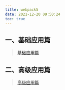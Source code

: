 ```yaml
---
title: webpack5
date: 2021-12-20 09:50:24
toc: true
---
```


## 一、基础应用篇
>[基础应用篇](/All/engineering/webpack/basic "基础应用篇")

## 二、高级应用篇
>[高级应用篇](/All/engineering/webpack/senior "高级应用篇")
